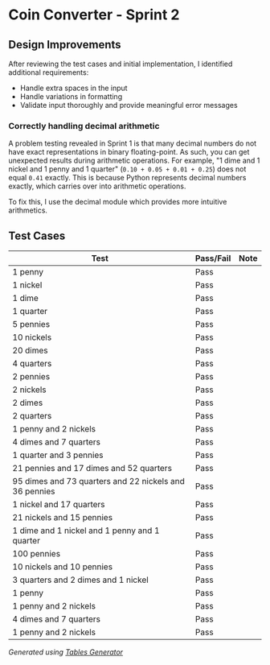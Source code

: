 # Coin Converter - Sprint 2

## Design Improvements

After reviewing the test cases and initial implementation, I identified additional requirements:

* Handle extra spaces in the input
* Handle variations in formatting
* Validate input thoroughly and provide meaningful error messages

### Correctly handling decimal arithmetic
A problem testing revealed in Sprint 1 is that many decimal numbers do not have
exact representations in binary floating-point. As such, you can get unexpected
results during arithmetic operations. For example,
"1 dime and 1 nickel and 1 penny and 1 quarter" (`0.10 + 0.05 + 0.01 + 0.25`)
does not equal `0.41` exactly. This is because Python represents decimal
numbers exactly, which carries over into arithmetic operations.

To fix this, I use the decimal module which provides more intuitive
arithmetics.

## Test Cases

| Test                                                   | Pass/Fail | Note |
|--------------------------------------------------------|-----------|------|
| 1 penny                                                | Pass      |      |
| 1 nickel                                               | Pass      |      |
| 1 dime                                                 | Pass      |      |
| 1 quarter                                              | Pass      |      |
| 5 pennies                                              | Pass      |      |
| 10 nickels                                             | Pass      |      |
| 20 dimes                                               | Pass      |      |
| 4 quarters                                             | Pass      |      |
| 2 pennies                                              | Pass      |      |
| 2 nickels                                              | Pass      |      |
| 2 dimes                                                | Pass      |      |
| 2 quarters                                             | Pass      |      |
| 1 penny and 2 nickels                                  | Pass      |      |
| 4 dimes and 7 quarters                                 | Pass      |      |
| 1 quarter and 3 pennies                                | Pass      |      |
| 21 pennies and 17 dimes and 52 quarters                | Pass      |      |
| 95 dimes and 73 quarters and 22 nickels and 36 pennies | Pass      |      |
| 1 nickel and 17 quarters                               | Pass      |      |
| 21 nickels and 15 pennies                              | Pass      |      |
| 1 dime and 1 nickel and 1 penny and 1 quarter          | Pass      |      |
| 100 pennies                                            | Pass      |      |
| 10 nickels and 10 pennies                              | Pass      |      |
| 3 quarters and 2 dimes and 1 nickel                    | Pass      |      |
| 1 penny                                                | Pass      |      |
| 1 penny   and   2 nickels                              | Pass      |      |
| 4  dimes  and  7  quarters                             | Pass      |      |
| 1 penny and    2 nickels                               | Pass      |      |

*Generated using [Tables Generator](https://www.tablesgenerator.com/markdown_tables)*
